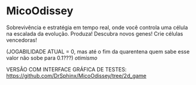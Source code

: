 # MicoOdissey
Sobrevivência e estratégia em tempo real, onde você controla uma célula na escalada da evolução. 
Produza! Descubra novos genes! Crie células vencedoras!

(JOGABILIDADE ATUAL = 0, mas até o fim da quarentena quem sabe esse valor não sobe para 0.1???) *otimismo*

VERSÃO COM INTERFACE GRÁFICA DE TESTES: https://github.com/DrSphinx/MicoOdissey/tree/2d_game
